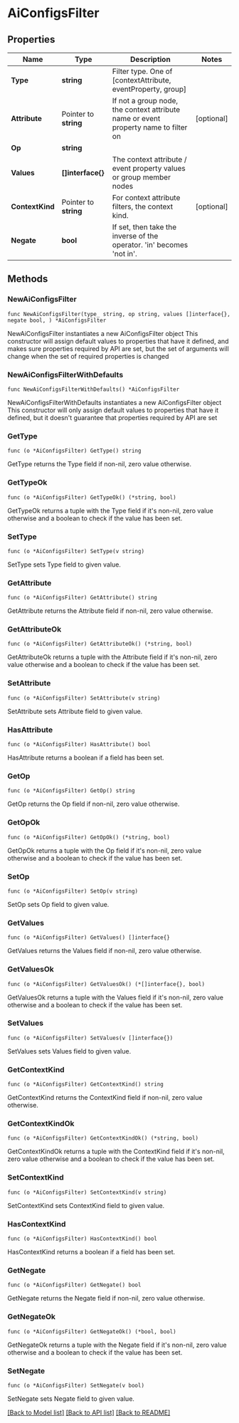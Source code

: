 # AiConfigsFilter

## Properties

Name | Type | Description | Notes
------------ | ------------- | ------------- | -------------
**Type** | **string** | Filter type. One of [contextAttribute, eventProperty, group] | 
**Attribute** | Pointer to **string** | If not a group node, the context attribute name or event property name to filter on | [optional] 
**Op** | **string** |  | 
**Values** | **[]interface{}** | The context attribute / event property values or group member nodes | 
**ContextKind** | Pointer to **string** | For context attribute filters, the context kind. | [optional] 
**Negate** | **bool** | If set, then take the inverse of the operator. &#39;in&#39; becomes &#39;not in&#39;. | 

## Methods

### NewAiConfigsFilter

`func NewAiConfigsFilter(type_ string, op string, values []interface{}, negate bool, ) *AiConfigsFilter`

NewAiConfigsFilter instantiates a new AiConfigsFilter object
This constructor will assign default values to properties that have it defined,
and makes sure properties required by API are set, but the set of arguments
will change when the set of required properties is changed

### NewAiConfigsFilterWithDefaults

`func NewAiConfigsFilterWithDefaults() *AiConfigsFilter`

NewAiConfigsFilterWithDefaults instantiates a new AiConfigsFilter object
This constructor will only assign default values to properties that have it defined,
but it doesn't guarantee that properties required by API are set

### GetType

`func (o *AiConfigsFilter) GetType() string`

GetType returns the Type field if non-nil, zero value otherwise.

### GetTypeOk

`func (o *AiConfigsFilter) GetTypeOk() (*string, bool)`

GetTypeOk returns a tuple with the Type field if it's non-nil, zero value otherwise
and a boolean to check if the value has been set.

### SetType

`func (o *AiConfigsFilter) SetType(v string)`

SetType sets Type field to given value.


### GetAttribute

`func (o *AiConfigsFilter) GetAttribute() string`

GetAttribute returns the Attribute field if non-nil, zero value otherwise.

### GetAttributeOk

`func (o *AiConfigsFilter) GetAttributeOk() (*string, bool)`

GetAttributeOk returns a tuple with the Attribute field if it's non-nil, zero value otherwise
and a boolean to check if the value has been set.

### SetAttribute

`func (o *AiConfigsFilter) SetAttribute(v string)`

SetAttribute sets Attribute field to given value.

### HasAttribute

`func (o *AiConfigsFilter) HasAttribute() bool`

HasAttribute returns a boolean if a field has been set.

### GetOp

`func (o *AiConfigsFilter) GetOp() string`

GetOp returns the Op field if non-nil, zero value otherwise.

### GetOpOk

`func (o *AiConfigsFilter) GetOpOk() (*string, bool)`

GetOpOk returns a tuple with the Op field if it's non-nil, zero value otherwise
and a boolean to check if the value has been set.

### SetOp

`func (o *AiConfigsFilter) SetOp(v string)`

SetOp sets Op field to given value.


### GetValues

`func (o *AiConfigsFilter) GetValues() []interface{}`

GetValues returns the Values field if non-nil, zero value otherwise.

### GetValuesOk

`func (o *AiConfigsFilter) GetValuesOk() (*[]interface{}, bool)`

GetValuesOk returns a tuple with the Values field if it's non-nil, zero value otherwise
and a boolean to check if the value has been set.

### SetValues

`func (o *AiConfigsFilter) SetValues(v []interface{})`

SetValues sets Values field to given value.


### GetContextKind

`func (o *AiConfigsFilter) GetContextKind() string`

GetContextKind returns the ContextKind field if non-nil, zero value otherwise.

### GetContextKindOk

`func (o *AiConfigsFilter) GetContextKindOk() (*string, bool)`

GetContextKindOk returns a tuple with the ContextKind field if it's non-nil, zero value otherwise
and a boolean to check if the value has been set.

### SetContextKind

`func (o *AiConfigsFilter) SetContextKind(v string)`

SetContextKind sets ContextKind field to given value.

### HasContextKind

`func (o *AiConfigsFilter) HasContextKind() bool`

HasContextKind returns a boolean if a field has been set.

### GetNegate

`func (o *AiConfigsFilter) GetNegate() bool`

GetNegate returns the Negate field if non-nil, zero value otherwise.

### GetNegateOk

`func (o *AiConfigsFilter) GetNegateOk() (*bool, bool)`

GetNegateOk returns a tuple with the Negate field if it's non-nil, zero value otherwise
and a boolean to check if the value has been set.

### SetNegate

`func (o *AiConfigsFilter) SetNegate(v bool)`

SetNegate sets Negate field to given value.



[[Back to Model list]](../README.md#documentation-for-models) [[Back to API list]](../README.md#documentation-for-api-endpoints) [[Back to README]](../README.md)


